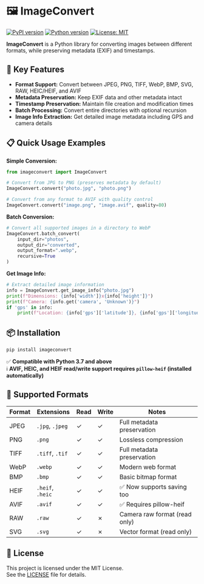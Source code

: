 # 🖼️ ImageConvert

[![PyPI version](https://img.shields.io/pypi/v/imageconvert.svg)](https://pypi.org/project/imageconvert/)
[![Python version](https://img.shields.io/pypi/pyversions/imageconvert.svg)](https://pypi.org/project/imageconvert/)
[![License: MIT](https://img.shields.io/badge/License-MIT-yellow.svg)](./LICENSE)

**ImageConvert** is a Python library for converting images between different formats, while preserving metadata (EXIF) and timestamps.

## 🚀 Key Features

- **Format Support:** Convert between JPEG, PNG, TIFF, WebP, BMP, SVG, RAW, HEIC/HEIF, and AVIF
- **Metadata Preservation:** Keep EXIF data and other metadata intact
- **Timestamp Preservation:** Maintain file creation and modification times
- **Batch Processing:** Convert entire directories with optional recursion
- **Image Info Extraction:** Get detailed image metadata including GPS and camera details

## 📋 Quick Usage Examples

**Simple Conversion:**
```python
from imageconvert import ImageConvert

# Convert from JPG to PNG (preserves metadata by default)
ImageConvert.convert("photo.jpg", "photo.png")

# Convert from any format to AVIF with quality control
ImageConvert.convert("image.png", "image.avif", quality=80)
```

**Batch Conversion:**
```python
# Convert all supported images in a directory to WebP
ImageConvert.batch_convert(
    input_dir="photos", 
    output_dir="converted",
    output_format=".webp",
    recursive=True
)
```

**Get Image Info:**
```python
# Extract detailed image information
info = ImageConvert.get_image_info("photo.jpg")
print(f"Dimensions: {info['width']}x{info['height']}")
print(f"Camera: {info.get('camera', 'Unknown')}")
if 'gps' in info:
    print(f"Location: {info['gps']['latitude']}, {info['gps']['longitude']}")
```

## 📦 Installation

```bash
pip install imageconvert
```

✅ **Compatible with Python 3.7 and above**  
ℹ️ **AVIF, HEIC, and HEIF read/write support requires `pillow-heif` (installed automatically)**

## 🧰 Supported Formats

| Format | Extensions       | Read | Write | Notes                           |
|--------|------------------|------|-------|---------------------------------|
| JPEG   | `.jpg`, `.jpeg`  | ✓    | ✓     | Full metadata preservation      |
| PNG    | `.png`           | ✓    | ✓     | Lossless compression            |
| TIFF   | `.tiff`, `.tif`  | ✓    | ✓     | Full metadata preservation      |
| WebP   | `.webp`          | ✓    | ✓     | Modern web format               |
| BMP    | `.bmp`           | ✓    | ✓     | Basic bitmap format             |
| HEIF   | `.heif`, `.heic` | ✓    | ✓     | ✅ Now supports saving too       |
| AVIF   | `.avif`          | ✓    | ✓     | ✅ Requires pillow-heif          |
| RAW    | `.raw`           | ✓    | ✗     | Camera raw format (read only)   |
| SVG    | `.svg`           | ✓    | ✗     | Vector format (read only)       |

## 📄 License

This project is licensed under the MIT License.  
See the [LICENSE](https://github.com/mricardo888/ImageConvert/blob/main/LICENSE) file for details.